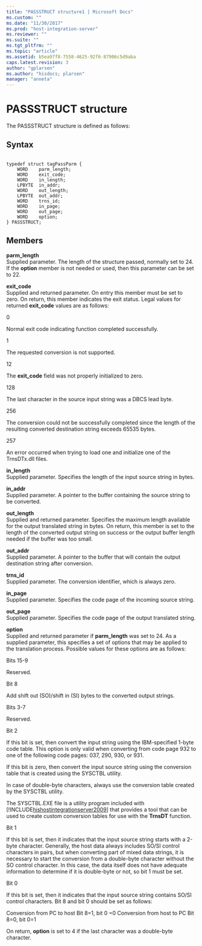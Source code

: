 ```yaml
---
title: "PASSSTRUCT structure1 | Microsoft Docs"
ms.custom: ""
ms.date: "11/30/2017"
ms.prod: "host-integration-server"
ms.reviewer: ""
ms.suite: ""
ms.tgt_pltfrm: ""
ms.topic: "article"
ms.assetid: b5ea97f8-7558-4625-92f6-87906c5d9aba
caps.latest.revision: 3
author: "gplarsen"
ms.author: "hisdocs; plarsen"
manager: "anneta"
---
```

# PASSSTRUCT structure
The PASSSTRUCT structure is defined as follows:  
  
## Syntax  
  
```  
  
typedef struct tagPassParm {  
    WORD    parm_length;  
    WORD    exit_code;  
    WORD    in_length;  
    LPBYTE  in_addr;  
    WORD    out_length;  
    LPBYTE  out_addr;  
    WORD    trns_id;  
    WORD    in_page;  
    WORD    out_page;  
    WORD    option;  
} PASSSTRUCT;  
```  
  
## Members  
 **parm_length**  
 Supplied parameter. The length of the structure passed, normally set to 24. If the **option** member is not needed or used, then this parameter can be set to 22.  
  
 **exit_code**  
 Supplied and returned parameter. On entry this member must be set to zero. On return, this member indicates the exit status. Legal values for returned **exit_code** values are as follows:  
  
 0  
  
 Normal exit code indicating function completed successfully.  
  
 1  
  
 The requested conversion is not supported.  
  
 12  
  
 The **exit_code** field was not properly initialized to zero.  
  
 128  
  
 The last character in the source input string was a DBCS lead byte.  
  
 256  
  
 The conversion could not be successfully completed since the length of the resulting converted destination string exceeds 65535 bytes.  
  
 257  
  
 An error occurred when trying to load one and initialize one of the TrnsDTx.dll files.  
  
 **in_length**  
 Supplied parameter. Specifies the length of the input source string in bytes.  
  
 **in_addr**  
 Supplied parameter. A pointer to the buffer containing the source string to be converted.  
  
 **out_length**  
 Supplied and returned parameter. Specifies the maximum length available for the output translated string in bytes. On return, this member is set to the length of the converted output string on success or the output buffer length needed if the buffer was too small.  
  
 **out_addr**  
 Supplied parameter. A pointer to the buffer that will contain the output destination string after conversion.  
  
 **trns_id**  
 Supplied parameter. The conversion identifier, which is always zero.  
  
 **in_page**  
 Supplied parameter. Specifies the code page of the incoming source string.  
  
 **out_page**  
 Supplied parameter. Specifies the code page of the output translated string.  
  
 **option**  
 Supplied and returned parameter if **parm_length** was set to 24. As a supplied parameter, this specifies a set of options that may be applied to the translation process. Possible values for these options are as follows:  
  
 Bits 15-9  
  
 Reserved.  
  
 Bit 8  
  
 Add shift out (SO)/shift in (SI) bytes to the converted output strings.  
  
 Bits 3-7  
  
 Reserved.  
  
 Bit 2  
  
 If this bit is set, then convert the input string using the IBM-specified 1-byte code table. This option is only valid when converting from code page 932 to one of the following code pages: 037, 290, 930, or 931.  
  
 If this bit is zero, then convert the input source string using the conversion table that is created using the SYSCTBL utility.  
  
 In case of double-byte characters, always use the conversion table created by the SYSCTBL utility.  
  
 The SYSCTBL.EXE file is a utility program included with [!INCLUDE[hishostintegrationserver2009](../includes/hishostintegrationserver2009-md.md)] that provides a tool that can be used to create custom conversion tables for use with the **TrnsDT** function.  
  
 Bit 1  
  
 If this bit is set, then it indicates that the input source string starts with a 2-byte character. Generally, the host data always includes SO/SI control characters in pairs, but when converting part of mixed data strings, it is necessary to start the conversion from a double-byte character without the SO control character. In this case, the data itself does not have adequate information to determine if it is double-byte or not, so bit 1 must be set.  
  
 Bit 0  
  
 If this bit is set, then it indicates that the input source string contains SO/SI control characters. Bit 8 and bit 0 should be set as follows:  
  
 Conversion from PC to host                    Bit 8=1, bit 0 =0  Conversion from host to PC                    Bit 8=0, bit 0=1  
  
 On return, **option** is set to 4 if the last character was a double-byte character.